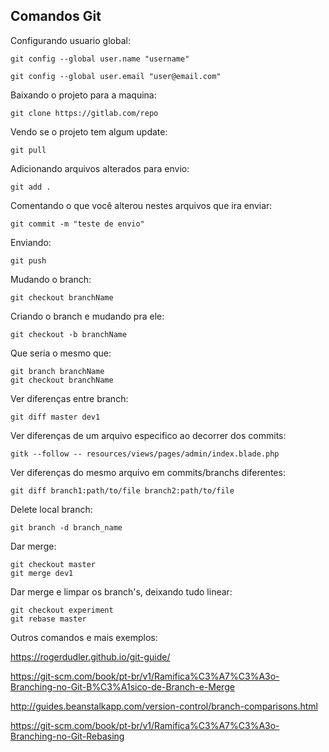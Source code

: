 ## Comandos Git
Configurando usuario global:

`git config --global user.name "username"`

`git config --global user.email "user@email.com"`

Baixando o projeto para a maquina:

`git clone https://gitlab.com/repo`

Vendo se o projeto tem algum update:

`git pull`

Adicionando arquivos alterados para envio:

`git add .`

Comentando o que você alterou nestes arquivos que ira enviar:

`git commit -m "teste de envio"`

Enviando:

`git push`

Mudando o branch:

`git checkout branchName`

Criando o branch e mudando pra ele:

`git checkout -b branchName`

Que seria o mesmo que:

```
git branch branchName
git checkout branchName
```

Ver diferenças entre branch:

`git diff master dev1`


Ver diferenças de um arquivo especifico ao decorrer dos commits:

`gitk --follow -- resources/views/pages/admin/index.blade.php`

Ver diferenças do mesmo arquivo em commits/branchs diferentes:

`git diff branch1:path/to/file branch2:path/to/file`

Delete local branch:

`git branch -d branch_name`

Dar merge:

```
git checkout master
git merge dev1
```

Dar merge e limpar os branch's, deixando tudo linear:

```
git checkout experiment
git rebase master
```


Outros comandos e mais exemplos:

https://rogerdudler.github.io/git-guide/

https://git-scm.com/book/pt-br/v1/Ramifica%C3%A7%C3%A3o-Branching-no-Git-B%C3%A1sico-de-Branch-e-Merge

http://guides.beanstalkapp.com/version-control/branch-comparisons.html

https://git-scm.com/book/pt-br/v1/Ramifica%C3%A7%C3%A3o-Branching-no-Git-Rebasing
